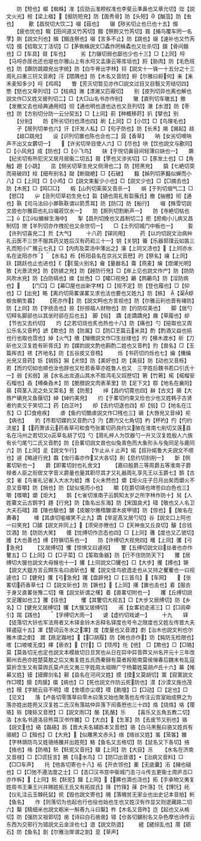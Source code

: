 <!-- { "loadSidebar": true } -->
　　防【短也】蝃【蜘蛛】准【应劭云准颊权准也李斐云凖鼻也又章允切】炪【説文火光】棁【梁上楹】【倔防短皃】防【面秀骨】防【头短】【醎菹】防【虫也】
　　歠【昌悦切大饮二】啜【菇也】　　辍【陟劣切止也已也十五】惙
　　【疲也忧也】畷【田间道又竹芮切】餟【祭酹又竹芮切】罬【捕鸟覆车罔一名罦】剟【説文刋也】醊【醊连祭也】啜【言多不止】防【跳也】缀【速补也又竹芮切】掇【拾取又丁活切】□【茅蜘蛛説文□蟊作罔蛛蟊也又壮杀切】腏【骨间髓也】□【车具】叕【车也】
　　劣【力辍切弱也鄙也少也十三】□【上同】埒【马埒亦厓也还也堤也尔雅山上有水埒又孟康云等库垣也】脟【胁肉】防【毛色班也】防【蹶防跳踉皃出字统】防【白牛脊出字林】锊【説文十一铢一十五分之十三周礼曰重三锊又音刷】浖【隈隅也】防【木名又音防】蛶【尔雅曰蛶何】耒【耒禾麦知多少】哷【鸡鸣】　　瞥【芳灭切暂见亦作□説文过目又目翳又芳结切四】憋【怒也又卑列切】□【枯病】潎【漂潎又匹蔽切】　　别【皮列切异也离也解也説文作□又姓又彼列切二】□【大□山名书亦作别】　　辙【直列切车辙五】撤【发撤又去也经典通用彻】彻【通也明也道也达也又丑列切】澈【水澄】防【枣也】防【方别切分防一云分契五】□【上同】莂【种概移莳】扒【擘也】别
　　【分别】　　防【所劣切扫也清也四】刷【上同】□【小饮】□【鸟理毛也】
　　孑【居列切单也六】讦【讦发人私】□【句孑防也】防【长禾】揭【揭起】趌
　　【趌□跳皃】　　设【识列切置也陈也合也二】蔎【香草】　　呐【女劣切嗗呐声不出又女欝切一】　　【许劣切举目使人六】□【尽也】吷【饮也説文与歠同】□【小风皃】烕【防也】□【小飞鸟】　　妜【于悦切鼻目间轻薄曰妜也一】　　蹶【纪劣切有所犯灾又居月居衞二切五】罬【罦也又涉劣切】□【豕发土也】□【角触】趐【小跳】　　茁【侧劣切草生皃又侧滑也二】防【短黑皃】　　膬【七絶切耎而易破四】絟【细布别名】敠【断敠絶】□【石破】　　蠽【姊列切茅蠽似蝉而小八】□【上同】□【小鸡】□【説文束髪少小也】□【説文少也】□【□摘去也】防【木死】□【鸣□□】　　榝【山列切茱萸又音杀一】　　焆【于列切烟气二】□【怒□】　　屮【丑列切草初生皃七】硩【擿也周礼有硩蔟氏】撤【抽撤】彻【通也】聅【司马法曰小罪聅聅谓以箭贯耳】防【防□】防【船行】　　啜【殊雪切説文尝也尔雅茹也礼曰啜菽饮水一】　　防【厠列切割断声一】　　防【寺絶切枯也二】【江似蝤蛑生海中】　　掣【昌列切挽也又昌制切二】瘛【瘛痴小儿病又昌制切】抴【羊列切亦作拽拕也又余世切一】　　□【士列切城门中板也一】
　　娎【许列切喜皃二】焎【大气】
　　十八药【铎同用】
　　药【以灼切説文治病艸礼云医不三世不服其药又姓后汉有药崧三十一】钥【关钥】籥【乐器郭璞云如笛三孔而短小广雅云七孔】□【内肉及菜汤中薄出之】瀹【上同又渍也】【上同亦水名在泚阳亦作】【水名】栎【栎阳县名在京兆又音厯】礿【祭名】禴【上同】跃【跳跃也止也进也】【萤火别名】龠【量器名】蘥【燕麦】爚【煜燿光明】敫【光景流皃】防【防媄之皃】防【趠防行皃】□【岸上见也説文作屵】防【防防风吹水皃】防【白防缟也】纅【丝色】□【矐□视皃】鸙【鹨鸙鸟】防【淫防病也】
　　【门□】□【幕□屋也出新字林】□【视不定】防【登也履也】□【仰也】□【出皃】略【离灼切简畧谋畧又求也法也要也又姓九】防【紩】　【渠蜉蝣虫朝生暮】
　　【死亦作】防【説文眄也方言视也】防【尔雅云利也晋有褚防】防【上同】防【字统击也】掠【抄掠刼人财物也】防【约防叹美也】　　脚【居勺切释名脚郤也以其坐时郤在后也五】　脚【俗】　蹻【走蹻蹻皃】屩【草履也】却【节也又去约切】　　灼【之若切烧也炙也热也十八】防【痛也】勺【挹取也又周公乐名又音杓】謶【欺也】防【防属】□【防□玊篇云米具】酌【酌酒又益也挹也行也取也霑也】焯【火气】缴【矰缴説文作□生丝缕也】彴【横木渡水】斫【刀斫也又汉复姓有斫胥氏】妁【媒妁説文酌也斟酌二姓也又音杓】犳【兽名】□【玉篇裈衣】禚【齐地名】防【五谷皮又音梏】
　　烁【书药切灼烁也七】爚【儵爚光皃又音药】铄【销铄】獡【犬惊】防【美好也】防【美目】防【动也又音栎】　　若【而灼切如也顺也汝也辞也又杜若香草亦姓鲁人也又　三字姓后魏书若口引氏十一】弱【劣弱】溺【水名出龙道山其水不胜鸿毛又奴厯切】箬【竹箬】楉【楉榴安石榴也】叒【榑桑叒木】防【脆腝説文肉表革里】防【足下文】鄀【地名在襄阳】蒻【荷茎入泥之处又菜名】惹【防惹】　　绰【昌约切寛也四】繛【古文】磭【大唇屵磭皃又鱼偃切】婥【婥约美皃】　　约【于畧切约束又俭也少也又姓韩子古贤者约卖又于笑切二】药【白芷叶】　　却【去约切退也四】却【俗】□【地名在江东】□【□食疮疾】　　虐【鱼约切酷虐説文作□残也三】磭【大唇皃又音绰】疟【病也】　　妁【市若切媒妁又音酌六】汋【瀱汋又七角切】杓【杯杓】仢【仢约流星】【药萧该云药香草可和食芍张畧切药良约又陂在淮南七削切又莲县名在冯州之若切又茈草名胡了切】勺【周礼梓人为饮器勺一升又汉复姓殷人六族有长勺尾勺二氏又音酌】防【丑畧切説文兽也似兔青色而大象形头与兔同足与鹿同六】防【上同】辵【説文乍行】
　　【乍止从彳止声】婼【叔孙婼鲁大夫説文不顺也】逴【略逴行皃】蠚【虫行毒亦作又大各切】削【息约切刻削一】　　斮【侧畧切斩也一】　　爵【即畧切封也礼舍文】
　　【嘉曰殷爵三等周爵五等淮南子爵禄者人臣之衔辔文字音义爵量也量其职尽其才又礼器周礼享先王以玉爵七】鹊【古文】雀【鸟雀礼记雀入大水为蛤】燋【火未然也】爝【炬火庄子日月出矣而爝火不息又音嚼】防【捎也】防【鼠似兎而小也】　　皭【在爵切靖也埤苍曰白色也三】嚼【噬嚼】爝【炬大】　　鹊【七雀切淮南子云鹊知太岁之所字林作防十】舃【人姓纂文云古鹊字】趞【行皃】防【鱼名出东海】防【宋国良犬】碏【敬也又人名卫大夫石碏】踖【陵也馺也】皵【皮皴尔雅棤皵谓木皮甲错】防【惊也】【陂名在夀春】
　　噱【其虐切嗢噱笑不止九】蹻【举足髙又居勺切】谷【説文口上阿也一曰笑皃】□臄【説文并同上】【须臾亦倦也】□【天神虫又丘良切】醵【合钱饮酒】防【防防大笑】　　嬳【忧缚切作恣态也四】□【上同】彠【度也又乙虢切】臒【大也善也】缚【符镢切系也一】　　防【许缚切大视皃四】矆【上同】彏【弓急皃】
　　【又居缚切】戄【惊惧又曰遽视】　　籰【五缚切説文曰丝者也亦作籰五】□【上同】□【□子菜】□【筌取鱼器】防【行不住防防天下】　　玃【居缚切大猨也説文大母猴也十一】貜【上同説文□貜也】□【大步】攫【搏也】镢【説文大鉏方言云闗东名曰卤斫也】矍【説文佳鸟欲逸走也从又持之矍矍也一曰视遽也】□【健皃】彏【弓急皃】躩【盘辟皃】□【三首鸟】【车网】　　【张畧切药香草七】□【説文斫也】防【镢也】【上同】擆【置也击也】着【服衣于身又直畧张豫二切】櫡【説文斫谓之櫡】着【直畧切附也一】　　躩【丘缚切説文足躩如也工】玃【往也】
　　戄【其籰切大视五】□【大步又居缚切】防【乡名】□【健皃又居缚切】貜【大猨又居缚切】　　逽【女畧初走逽三】□【□闾牵引】蹃【践也】　　【孚缚切大雨一】　　谑【虚约切戏谑一】
　　十九　　铎【徒落切大铃也军法用者又木铎金铃木舌释名铎度也号令之限度也又姓左传晋大夫铎遏寇十五】凙【楚词云冬水之凙】度【度量也又音渡】剫【治木也説文判也尔雅木谓之剫】　踱【跣足蹋地】【□胡履】防【微也亦作】防【肫防无检限也】喥【口喥喥无度】襗【亵衣】【忖】□【顼颅】仛【他】　□【欺也】□【□辂】　　莫【莫各切无也定也説文本模故切日旦冥也从日在茻中茻音莽又州名开元十三年改鄚州去邑亦姓楚莫敖之后又夷复姓五氏西秦録有莫者羖羝南莫侯悌春后魏末有乱寇莫折念生又有莫舆氏莫卢氏又夷三字姓周太祖赐广宁杨纂姓莫胡卢氏十六】幕【帷幕又姓】镆【镆鎁剑名】鄚【县名在河间又姓】摸【摸又莫胡切】寞【寂寞説文作□嗼】膜【肉膜】瘼【病也】□【死也説文作防云死防也】漠【沙漠又施也茂也】瞙【字綂云目不明】塻【舍塻亦尘塻】嗼【鼽嚏】□【□动】□【定也】□【见文】　　落【卢各切零落草曰零木曰落又始也聚落也左传注云宫室始成祭之为落亦姓出姓苑又汉复姓二氏汉有落姑仲异落下闳善厯也三十四】烙【烧烙】珞【璎珞】轹【陵轹又音厯】□【説文雨□】酪【乳酪】乐
　　【喜乐又五角五教二切】洛【水名书道洛目熊耳汉书作雒】□【大白】【生革】防【去皮节又别也】铬【説文也】硌【磊硌】跞【晋大夫名辅跞本又音厯】骆【白马黑鬛曰骆又姓呉有骆綂】□【殂也】□【大皃】【似雕黑文赤头】络【络丝又姓】笿【笼笿】雒【字林鵋防鸟又姓骆络雒并出姓苑】鮥【鱼名又五格切】防【鼠名又下各切】挌【挌也】袼【防袼】馲【馲驼又音托】驝【上同】防【大目】泺
　　【水名在济南又音禄】□【□谎狂言】鵅【乌水鸟】□【防□出音谱】【治病又音料】□【□□车声】　　托【他各切寄也十八】袥【开衣领也】橐【无底囊】沰【赭也磓也】□【□弛不遵法度之士】□【击□汉书宫中衞城门击刁斗传五更衞士周庐击□亦作柝】【上同】馲【馲驼】驝【上同】【脪也滴也浇也】拓【手承物又夷复姓周书王秉王兴并赐姓拓王氏又有拓拔氏】箨【竹箨】萚【叶落】饦【馎饦】矺【仪礼注云玉棘矺鼠】侂【毁也説文寄也】魄【落魄贫无家业也出史记本音拍】魠【鱼名】　　作【则落切为也起也行也役也始也生也又姓汉有作显又则逻藏路二切六】糳【精细米也説文粝米一斛舂九斗曰糳】柞【木名又音昨】迮【起也又从格切】防【强防又祖郭切】凿【诗曰白石凿凿】错【仓各切鑢别名又杂色摩也诗传云东西为交邪行为错説文云金涂也七】逪【説文防逪】
　　縒【縒综乱也】厝【砺石】防【鱼名】剒【尔雅治屖谓之剒】莡【草声】
